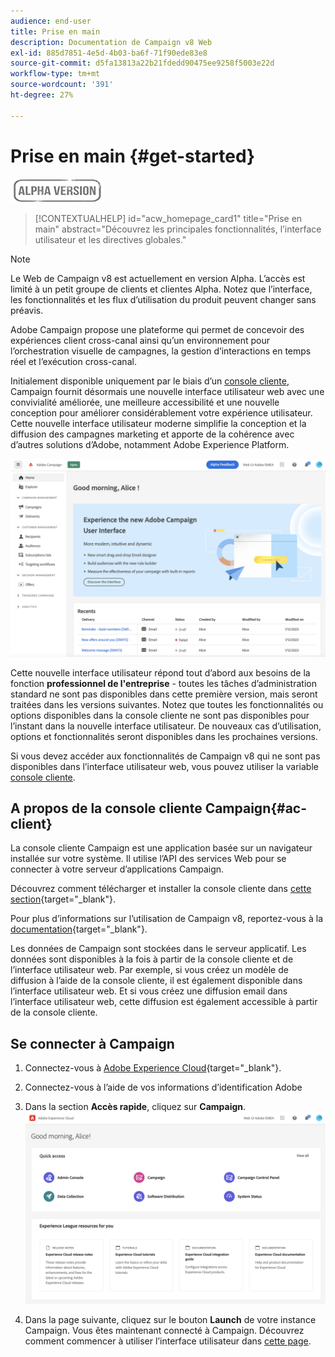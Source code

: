 ```yaml
---
audience: end-user
title: Prise en main
description: Documentation de Campaign v8 Web
exl-id: 885d7851-4e5d-4b03-ba6f-71f90ede83e8
source-git-commit: d5fa13813a22b21fdedd90475ee9258f5003e22d
workflow-type: tm+mt
source-wordcount: '391'
ht-degree: 27%

---
```


# Prise en main {#get-started}

![](../assets/do-not-localize/badge.png)

<!--
V8 web overview
context, scope (targets cross-channel practitioners), limitations
only existing customers
-->
>[!CONTEXTUALHELP]
>id="acw_homepage_card1"
>title="Prise en main"
>abstract="Découvrez les principales fonctionnalités, l’interface utilisateur et les directives globales."

>[!NOTE]
>
>Le Web de Campaign v8 est actuellement en version Alpha. L’accès est limité à un petit groupe de clients et clientes Alpha. Notez que l’interface, les fonctionnalités et les flux d’utilisation du produit peuvent changer sans préavis.

Adobe Campaign propose une plateforme qui permet de concevoir des expériences client cross-canal ainsi quʼun environnement pour lʼorchestration visuelle de campagnes, la gestion dʼinteractions en temps réel et lʼexécution cross-canal.

Initialement disponible uniquement par le biais d’un [console cliente](#ac-client), Campaign fournit désormais une nouvelle interface utilisateur web avec une convivialité améliorée, une meilleure accessibilité et une nouvelle conception pour améliorer considérablement votre expérience utilisateur. Cette nouvelle interface utilisateur moderne simplifie la conception et la diffusion des campagnes marketing et apporte de la cohérence avec d’autres solutions d’Adobe, notamment Adobe Experience Platform.


![](assets/home.png)

Cette nouvelle interface utilisateur répond tout d’abord aux besoins de la fonction **professionnel de l&#39;entreprise** - toutes les tâches d’administration standard ne sont pas disponibles dans cette première version, mais seront traitées dans les versions suivantes. Notez que toutes les fonctionnalités ou options disponibles dans la console cliente ne sont pas disponibles pour l’instant dans la nouvelle interface utilisateur. De nouveaux cas d’utilisation, options et fonctionnalités seront disponibles dans les prochaines versions.

Si vous devez accéder aux fonctionnalités de Campaign v8 qui ne sont pas disponibles dans l’interface utilisateur web, vous pouvez utiliser la variable [console cliente](#ac-client).

## A propos de la console cliente Campaign{#ac-client}

La console cliente Campaign est une application basée sur un navigateur installée sur votre système. Il utilise l’API des services Web pour se connecter à votre serveur d’applications Campaign.

Découvrez comment télécharger et installer la console cliente dans [cette section](https://experienceleague.adobe.com/docs/campaign/campaign-v8/new/connect.html){target="_blank"}.

Pour plus d’informations sur l’utilisation de Campaign v8, reportez-vous à la [documentation](https://experienceleague.adobe.com/docs/campaign/campaign-v8/campaign-home.html?lang=fr){target="_blank"}.

Les données de Campaign sont stockées dans le serveur applicatif. Les données sont disponibles à la fois à partir de la console cliente et de l’interface utilisateur web. Par exemple, si vous créez un modèle de diffusion à l’aide de la console cliente, il est également disponible dans l’interface utilisateur web. Et si vous créez une diffusion email dans l’interface utilisateur web, cette diffusion est également accessible à partir de la console cliente.

## Se connecter à Campaign


1. Connectez-vous à [Adobe Experience Cloud](http://experience.adobe.com){target="_blank"}.
1. Connectez-vous à l’aide de vos informations d’identification Adobe 
1. Dans la section **Accès rapide**, cliquez sur **Campaign**.
   ![](assets/connect.png)

1. Dans la page suivante, cliquez sur le bouton **Launch** de votre instance Campaign.
Vous êtes maintenant connecté à Campaign. Découvrez comment commencer à utiliser l’interface utilisateur dans [cette page](user-interface.md).

<!--
-> experience cloud home: "Campaign" -> home campaign v8
-> or Campaign v8 web if direct URL
-->

